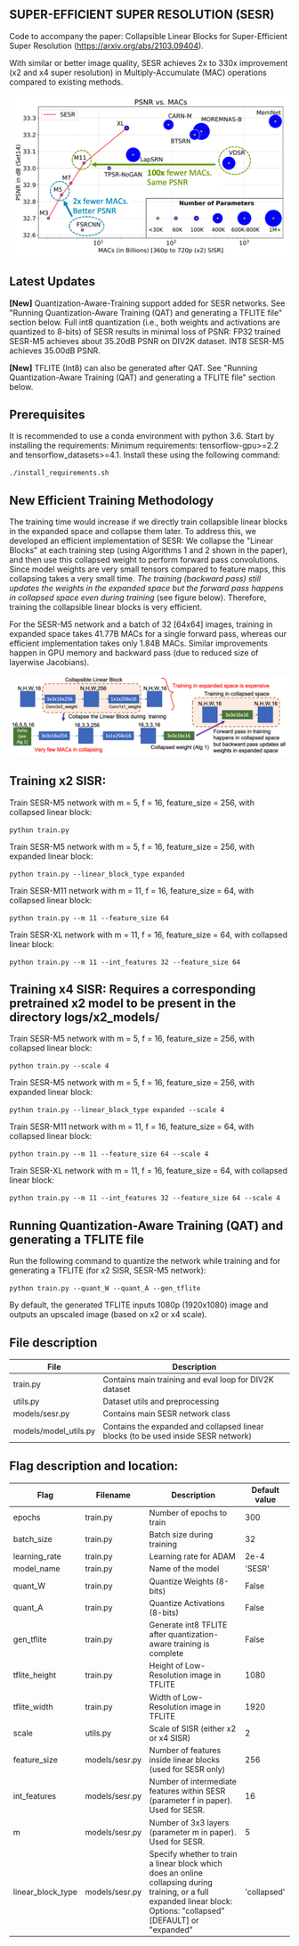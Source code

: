 ## SUPER-EFFICIENT SUPER RESOLUTION (SESR)

Code to accompany the paper: Collapsible Linear Blocks for Super-Efficient Super Resolution (https://arxiv.org/abs/2103.09404).

With similar or better image quality, SESR achieves 2x to 330x improvement (x2 and x4 super resolution) in Multiply-Accumulate (MAC) operations compared to existing methods. 

![SESR Achieves State-of-the-art Super Resolution Results](/SESR_results.png)

## Latest Updates
**[New]** Quantization-Aware-Training support added for SESR networks. See "Running Quantization-Aware Training (QAT) and generating a TFLITE file" section below. Full int8 quantization (i.e., both weights and activations are quantized to 8-bits) of SESR results in minimal loss of PSNR: FP32 trained SESR-M5 achieves about 35.20dB PSNR on DIV2K dataset. INT8 SESR-M5 achieves 35.00dB PSNR.

**[New]** TFLITE (Int8) can also be generated after QAT. See "Running Quantization-Aware Training (QAT) and generating a TFLITE file" section below.


## Prerequisites
It is recommended to use a conda environment with python 3.6. Start by installing the requirements:
Minimum requirements: tensorflow-gpu>=2.2 and tensorflow_datasets>=4.1. Install these using the following command:

`./install_requirements.sh`


## New Efficient Training Methodology
The training time would increase if we directly train collapsible linear blocks in the expanded space and collapse them later. To address this, we developed an efficient implementation of SESR: We collapse the "Linear Blocks" at each training step (using Algorithms 1 and 2 shown in the paper), and then use this collapsed weight to perform forward pass convolutions. Since model weights are very small tensors compared to feature maps, this collapsing takes a very small time. _The training (backward pass) still updates the weights in the expanded space but the forward pass happens in collapsed space even during training_ (see figure below). Therefore, training the collapsible linear blocks is very efficient.

For the SESR-M5 network and a batch of 32 [64x64] images, training in expanded space takes 41.77B MACs for a single forward pass, whereas our efficient implementation takes only 1.84B MACs. Similar improvements happen in GPU memory and backward pass (due to reduced size of layerwise Jacobians). 

![Expanded Training vs. Collapsed Training](/collapsed_training.png)

## Training x2 SISR:

Train SESR-M5 network with m = 5, f = 16, feature_size = 256, with collapsed linear block:

`python train.py`

Train SESR-M5 network with m = 5, f = 16, feature_size = 256, with expanded linear block:

`python train.py --linear_block_type expanded`

Train SESR-M11 network with m = 11, f = 16, feature_size = 64, with collapsed linear block:

`python train.py --m 11 --feature_size 64`

Train SESR-XL network with m = 11, f = 16, feature_size = 64, with collapsed linear block:

`python train.py --m 11 --int_features 32 --feature_size 64`


## Training x4 SISR: Requires a corresponding pretrained x2 model to be present in the directory logs/x2_models/

Train SESR-M5 network with m = 5, f = 16, feature_size = 256, with collapsed linear block:

`python train.py --scale 4`

Train SESR-M5 network with m = 5, f = 16, feature_size = 256, with expanded linear block:

`python train.py --linear_block_type expanded --scale 4`

Train SESR-M11 network with m = 11, f = 16, feature_size = 64, with collapsed linear block:

`python train.py --m 11 --feature_size 64 --scale 4`

Train SESR-XL network with m = 11, f = 16, feature_size = 64, with collapsed linear block:

`python train.py --m 11 --int_features 32 --feature_size 64 --scale 4`

## Running Quantization-Aware Training (QAT) and generating a TFLITE file

Run the following command to quantize the network while training and for generating a TFLITE (for x2 SISR, SESR-M5 network):

`python train.py --quant_W --quant_A --gen_tflite`

By default, the generated TFLITE inputs 1080p (1920x1080) image and outputs an upscaled image (based on x2 or x4 scale).


## File description
| File | Description |
| ------ | ------ |
| train.py | Contains main training and eval loop for DIV2K dataset |
| utils.py | Dataset utils and preprocessing |
| models/sesr.py | Contains main SESR network class |
| models/model_utils.py| Contains the expanded and collapsed linear blocks (to be used inside SESR network) |

## Flag description and location:
| Flag | Filename | Description | Default value |
| ------ | ------ | ------ | ------ |
| epochs | train.py | Number of epochs to train | 300 |
| batch_size | train.py | Batch size during training | 32 |
| learning_rate | train.py | Learning rate for ADAM | 2e-4 |
| model_name | train.py | Name of the model | 'SESR' |
| quant_W | train.py | Quantize Weights (8-bits) | False |
| quant_A | train.py | Quantize Activations (8-bits) | False |
| gen_tflite | train.py | Generate int8 TFLITE after quantization-aware training is complete | False |
| tflite_height | train.py | Height of Low-Resolution image in TFLITE | 1080 |
| tflite_width | train.py | Width of Low-Resolution image in TFLITE | 1920 |
| scale | utils.py | Scale of SISR (either x2 or x4 SISR) | 2 |
| feature_size | models/sesr.py | Number of features inside linear blocks (used for SESR only) | 256 |
| int_features | models/sesr.py | Number of intermediate features within SESR (parameter f in paper). Used for SESR. | 16 |
| m | models/sesr.py | Number of 3x3 layers (parameter m in paper). Used for SESR. | 5 |
| linear_block_type | models/sesr.py | Specify whether to train a linear block which does an online collapsing during training, or a full expanded linear block: Options: "collapsed" [DEFAULT] or "expanded" | 'collapsed' |

